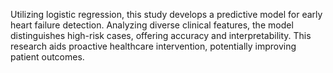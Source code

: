 Utilizing logistic regression, this study develops a predictive model for early heart failure detection. Analyzing diverse clinical features, the model distinguishes high-risk cases, offering accuracy and interpretability. This research aids proactive healthcare intervention, potentially improving patient outcomes.
